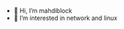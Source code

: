 - 👋 Hi, I’m mahdiblock
- 👀 I’m interested in network and linux 

<!---
mahdiblock/mahdiblock is a ✨ special ✨ repository because its `README.md` (this file) appears on your GitHub profile.
You can click the Preview link to take a look at your changes.
--->
